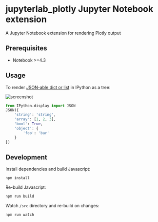 # jupyterlab_plotly Jupyter Notebook extension

A Jupyter Notebook extension for rendering Plotly output

## Prerequisites

* Notebook >=4.3

## Usage

To render [JSON-able dict or list](https://ipython.org/ipython-doc/3/api/generated/IPython.display.html#IPython.display.JSON) in IPython as a tree:

![screenshot](http://g.recordit.co/oKTa52HTK9.gif)

```python
from IPython.display import JSON
JSON({
    'string': 'string',
    'array': [1, 2, 3],
    'bool': True,
    'object': {
        'foo': 'bar'
    }
})
```

## Development

Install dependencies and build Javascript:

```bash
npm install
```

Re-build Javascript:

```bash
npm run build
```

Watch `/src` directory and re-build on changes:

```bash
npm run watch
```
